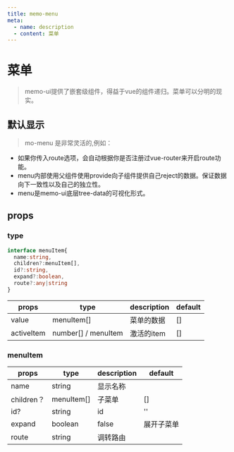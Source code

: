 ```yaml
---
title: memo-menu
meta:
  - name: description
  - content: 菜单
---
```


# 菜单
> memo-ui提供了嵌套级组件，得益于vue的组件递归。菜单可以分明的现实。
<script setup lang="ts">
  // import {demo1,path} from "./index.ts";
  import {ref} from "vue";
  import moNavbar from "@components/navbar/index.vue";
  const data = ref([{
  id: "home",
  name: "首页",
  route: "/"
  }, {
    id: "document",
    name: "文档",
    route: "/document"
  }, {
    id: "componment",
    name: "组件",
    route: "/componment"
  }, {
    id: "log",
    name: "更新日志",
    route: "/log"
  }]);
</script>

## 默认显示
<div class="demo">
<moNavbar :value="data" :active-item="[1]"/>
</div>

> mo-menu 是非常灵活的,例如：
  + 如果你传入route选项，会自动根据你是否注册过vue-router来开启route功能。
  + menu内部使用父组件使用provide向子组件提供自己reject的数据。保证数据向下一致性以及自己的独立性。
  + menu是memo-ui底层tree-data的可视化形式。

## props
### type

```ts
interface menuItem{
  name:string,
  children?:menuItem[],
  id?:string,
  expand?:boolean,
  route?:any|string
}
```

| props      | type                | description | default |
| ---------- | ------------------- | ----------- | ------- |
| value      | menuItem[]          | 菜单的数据  | []      |
| activeItem | number[] / menuItem | 激活的item  | []      |

### menuItem

| props      | type       | description | default    |
| ---------- | ---------- | ----------- | ---------- |
| name       | string     | 显示名称    |            |
| children？ | menuItem[] | 子菜单      | []         |
| id?        | string     | id          | ''         |
| expand     | boolean    | false       | 展开子菜单 |  |
| route      | string     | 调转路由    |            |

